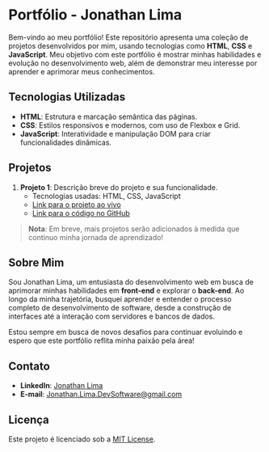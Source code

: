# Portfólio - Jonathan Lima

Bem-vindo ao meu portfólio! Este repositório apresenta uma coleção de projetos desenvolvidos por mim, usando tecnologias como **HTML**, **CSS** e **JavaScript**. Meu objetivo com este portfólio é mostrar minhas habilidades e evolução no desenvolvimento web, além de demonstrar meu interesse por aprender e aprimorar meus conhecimentos.

## Tecnologias Utilizadas

- **HTML**: Estrutura e marcação semântica das páginas.
- **CSS**: Estilos responsivos e modernos, com uso de Flexbox e Grid.
- **JavaScript**: Interatividade e manipulação DOM para criar funcionalidades dinâmicas.

## Projetos

1. **Projeto 1**: Descrição breve do projeto e sua funcionalidade.
   - Tecnologias usadas: HTML, CSS, JavaScript
   - [Link para o projeto ao vivo](URL_DO_PROJETO)
   - [Link para o código no GitHub](URL_REPOSITORIO)

> **Nota**: Em breve, mais projetos serão adicionados à medida que continuo minha jornada de aprendizado!

## Sobre Mim

Sou Jonathan Lima, um entusiasta do desenvolvimento web em busca de aprimorar minhas habilidades em **front-end** e explorar o **back-end**. Ao longo da minha trajetória, busquei aprender e entender o processo completo de desenvolvimento de software, desde a construção de interfaces até a interação com servidores e bancos de dados.

Estou sempre em busca de novos desafios para continuar evoluindo e espero que este portfólio reflita minha paixão pela área!

## Contato

- **LinkedIn**: [Jonathan Lima](https://www.linkedin.com/in/jonathan-lima-4035b3342/)
- **E-mail**: [Jonathan.Lima.DevSoftware@gmail.com](mailto:Jonathan.Lima.DevSoftware@gmail.com)

## Licença

Este projeto é licenciado sob a [MIT License](LICENSE).
